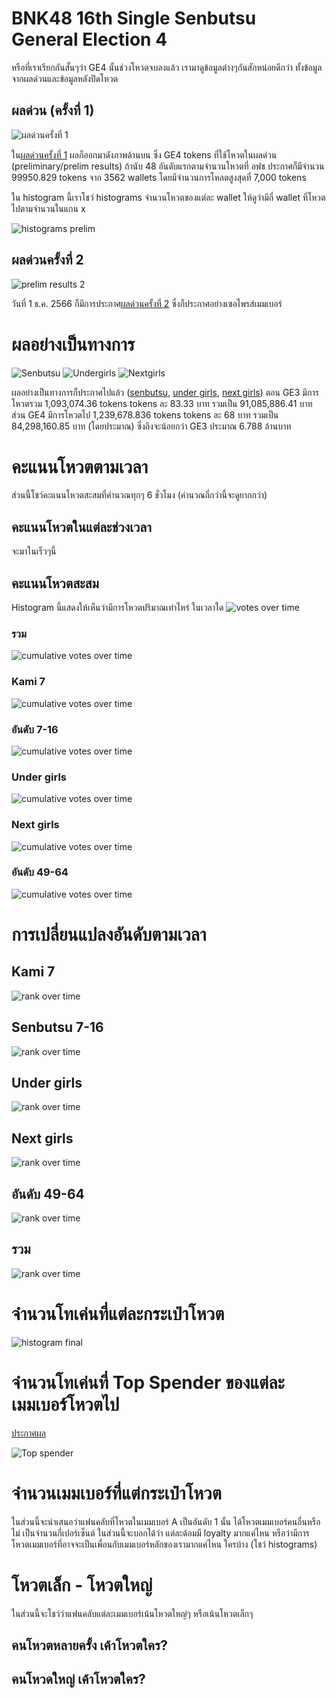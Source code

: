 # BNK48 16th Single Senbutsu General Election 4

หรือที่เราเรียกกันสั้นๆว่า GE4 นั้นช่วงโหวตจบลงแล้ว เรามาดูข้อมูลต่างๆกันสักหน่อยดีกว่า ทั้งข้อมูลจากผลด่วนและข้อมูลหลังปิดโหวต

## ผลด่วน (ครั้งที่ 1)

![ผลด่วนครั้งที่ 1](/docs/assets/images/GE4_prelim.jpg)

ใน[ผลด่วนครั้งที่ 1](https://www.facebook.com/photo.php?fbid=920875399397107&set=pb.100044239668761.-2207520000&type=3) ผลก็ออกมาดังภาพด้านบน ซึ่ง GE4 tokens ที่ใช้โหวตในผลด่วน (preliminary/prelim results) ถ้านับ 48 อันดับแรกตามจำนวนโหวตที่ อฟช ประกาศก็มีจำนวน 99950.829 tokens จาก 3562 wallets โดยมีจำนวนการโหลตสูงสุดที่ 7,000 tokens 

ใน histogram นี้เราโชว์ histograms จำนวนโหวตของแต่ละ wallet ให้ดูว่ามีกี่ wallet ที่โหวตไปตามจำนวนในแกน x

![histograms prelim](/docs/assets/images/histogram_prelim_1.png)

## ผลด่วนครั้งที่ 2

![prelim results 2](/docs/assets/images/GE4_prelim_2.jpg)

วันที่ 1 ธ.ค. 2566 ก็มีการประกาศ[ผลด่วนครั้งที่ 2](https://www.facebook.com/photo/?fbid=920875399397107&set=a.331457648338888) ซึ่งก็ประกาศอย่างเซอไพรส์เมมเบอร์ 

# ผลอย่างเป็นทางการ
![Senbutsu](/docs/assets/images/GE4_final_1.jpg)
![Undergirls](/docs/assets/images/GE4_final_2.jpg)
![Nextgirls](/docs/assets/images/GE4_final_3.jpg)

ผลอย่างเป็นทางการก็ประกาศไปแล้ว ([senbutsu](https://www.facebook.com/bnk48official/posts/pfbid02KKzUqhWL2v1zmakfkCDnZzjUAKQe5WERVL3AMsfdEzo9WCvcmkySKNCCmbZ6MFxpl), [under girls](https://www.facebook.com/bnk48official/posts/pfbid022zvSbQ5s3uw7B3XuRJoKVYRyznNEpXLac8hfHTh8ZLSY7jq52iEYWMWC2zJoucL5l), [next girls](https://www.facebook.com/bnk48official/posts/pfbid029Ys5NUonr9KdHhSJGM27MFkKXFZakkpdwb6ajM7j2tKjMXwVst7jYuDU2bNT7BE1l))
ตอน GE3 มีการโหวตรวม 1,093,074.36 tokens tokens ละ 83.33 บาท รวมเป็น 91,085,886.41 บาท ส่วน GE4 มีการโหวตไป 1,239,678.836 tokens tokens ละ 68 บาท รวมเป็น 84,298,160.85 บาท (โดยประมาณ) ซึ่งถึงจะน้อยกว่า GE3 ประมาณ 6.788 ล้านบาท

# คะแนนโหวตตามเวลา
ส่วนนี้โชว์คะแนนโหวตสะสมที่คำนวณทุกๆ 6 ชั่วโมง (คำนวณถี่กว่านี้จะดูยากกว่า)

## คะแนนโหวตในแต่ละช่วงเวลา
จะมาในเร็วๆนี้

## คะแนนโหวตสะสม
Histogram นี้แสดงให้เห็นว่ามีการโหวตปริมาณเท่าไหร่ ในเวลาใด
![votes over time](docs/assets/images/GE4_transfer_amount.png)
### รวม
![cumulative votes over time](docs/assets/images/GE4_cumulative_vote.png)

### Kami 7
![cumulative votes over time](docs/assets/images/GE4_daily_cumsum_1.png)

### อันดับ 7-16
![cumulative votes over time](docs/assets/images/GE4_daily_cumsum_2.png)

### Under girls
![cumulative votes over time](docs/assets/images/GE4_daily_cumsum_3.png)

### Next girls
![cumulative votes over time](docs/assets/images/GE4_daily_cumsum_4.png)

### อันดับ 49-64
![cumulative votes over time](docs/assets/images/GE4_daily_cumsum_5.png)

# การเปลี่ยนแปลงอันดับตามเวลา
## Kami 7
![rank over time](docs/assets/images/GE4_daily_ranking_1.png)

## Senbutsu 7-16
![rank over time](docs/assets/images/GE4_daily_ranking_2.png)

## Under girls
![rank over time](docs/assets/images/GE4_daily_ranking_3.png)

## Next girls
![rank over time](docs/assets/images/GE4_daily_ranking_4.png)

## อันดับ 49-64
![rank over time](docs/assets/images/GE4_daily_ranking_5.png)

## รวม
![rank over time](docs/assets/images/GE4_daily_ranking_0.png)


# จำนวนโทเค่นที่แต่ละกระเป๋าโหวต
![histogram final](docs/assets/images/histogram_vote_wallet_final.png)

# จำนวนโทเค่นที่ Top Spender ของแต่ละเมมเบอร์โหวตไป
[ประกาศผล](https://www.facebook.com/BNKToken/posts/355770307036401)

![Top spender](docs/assets/images/max_vote_table.png)

# จำนวนเมมเบอร์ที่แต่กระเป๋าโหวต
ในส่วนนี้จะนำเสนอว่าแฟนคลับที่โหวตในเมมเบอร์ A เป็นอันดับ 1 นั้น ได้โหวตเมมเบอร์คนอื่นหรือไม่ เป็นจำนวนกี่เปอร์เซ็นต์ ในส่วนนี้จะบอกได้ว่า แต่ละด้อมมี loyalty มากแค่ไหน หรือว่ามีการโหวตเมมเบอร์ที่อาจจะเป็นเพื่อนกับเมมเบอร์หลักของเรามากแค่ไหน ใครบ้าง (โชว์ histograms)

# โหวตเล็ก - โหวตใหญ่
ในส่วนนี้จะโชว์ว่าแฟนคลับแต่ละเมมเบอร์เน้นโหวตใหญ่ๆ หรือเน้นโหวตเล็กๆ
## คนโหวตหลายครั้ง เค้าโหวตใคร?

## คนโหวดใหญ่ เค้าโหวตใคร?


